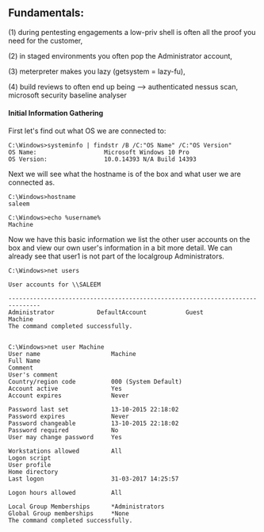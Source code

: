 ## Fundamentals:

\(1\) during pentesting engagements a low-priv shell is often all the proof you need for the customer,

\(2\) in staged environments you often pop the Administrator account,

\(3\) meterpreter makes you lazy \(getsystem = lazy-fu\),

\(4\) build reviews to often end up being --&gt; authenticated nessus scan, microsoft security baseline analyser

#### **Initial Information Gathering**

First let's find out what OS we are connected to:

```
C:\Windows>systeminfo | findstr /B /C:"OS Name" /C:"OS Version"
OS Name:                   Microsoft Windows 10 Pro
OS Version:                10.0.14393 N/A Build 14393
```

Next we will see what the hostname is of the box and what user we are connected as.

```
C:\Windows>hostname
saleem

C:\Windows>echo %username%
Machine

```

Now we have this basic information we list the other user accounts on the box and view our own user's information in a bit more detail. We can already see that user1 is not part of the localgroup Administrators.

```
C:\Windows>net users

User accounts for \\SALEEM

-------------------------------------------------------------------------------
Administrator            DefaultAccount           Guest
Machine
The command completed successfully.


C:\Windows>net user Machine
User name                    Machine
Full Name
Comment
User's comment
Country/region code          000 (System Default)
Account active               Yes
Account expires              Never

Password last set            13-10-2015 22:18:02
Password expires             Never
Password changeable          13-10-2015 22:18:02
Password required            No
User may change password     Yes

Workstations allowed         All
Logon script
User profile
Home directory
Last logon                   31-03-2017 14:25:57

Logon hours allowed          All

Local Group Memberships      *Administrators
Global Group memberships     *None
The command completed successfully.
```




